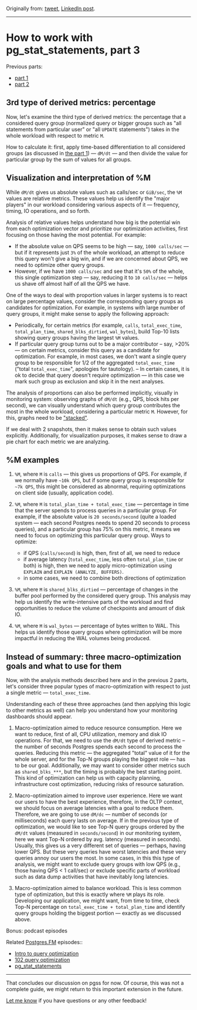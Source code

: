 Originally from: [tweet](https://twitter.com/samokhvalov/status/1709069225762095258), [LinkedIn post](...). 

---

# How to work with pg_stat_statements, part 3
Previous parts:
- [part 1](./0005_pg_stat_statements_part_1.md)
- [part 2](./0006_pg_stat_statements_part_2.md)

## 3rd type of derived metrics: percentage
Now, let's examine the third type of derived metrics: the percentage that a considered query group (normalized query or bigger groups such as "all statements from particular user" or "all `UPDATE` statements") takes in the whole workload with respect to metric `M`.

How to calculate it: first, apply time-based differentiation to all considered groups (as discussed in [the part 1](././0005_pg_stat_statements_part_1.md)) — `dM/dt` — and then divide the value for particular group by the sum of values for all groups.

## Visualization and interpretation of %M

While `dM/dt` gives us absolute values such as calls/sec or `GiB/sec`, the `%M` values are relative metrics. These values help us identify the "major players" in our workload considering various aspects of it — frequency, timing, IO operations, and so forth.

Analysis of relative values helps understand how big is the potential win from each optimization vector and prioritize our optimization activities, first focusing on those having the most potential. For example:
- If the absolute value on QPS seems to be high — say, `1000 calls/sec` — but if it represents just `3%` of the whole workload, an attempt to reduce this query won't give a big win, and if we are concerned about QPS, we need to optimize other query groups.
- However,  if we have `1000 calls/sec` and see that it's `50%` of the whole, this single optimization step — say, reducing it to `10 calls/sec` — helps us shave off almost half of all the QPS we have.

One of the ways to deal with proportion values in larger systems is to react on large percentage values, consider the corresponding query groups as candidates for optimization. For example, in systems with large number of query groups, it might make sense to apply the following approach:
- Periodically, for certain metrics (for example, `calls`, `total_exec_time`, `total_plan_time`, `shared_blks_dirtied`, `wal_bytes`), build Top-10 lists showing query groups having the largest `%M` values. 
- If particular query group turns out to be a major contributor – say, >20% — on certain metrics, consider this query as a candidate for optimization. For example, in most cases, we don't want a single query group to be responsible for 1/2 of the aggregated `total_exec_time` ("total `total_exec_time`", apologies for tautology).
– In certain cases, it is ok to decide that query doesn't require optimization — in this case we mark such group as exclusion and skip it in the next analyses.

The analysis of proportions can also be performed implicitly, visually in monitoring system: observing graphs of `dM/dt` (e.g., QPS, block hits per second), we can visually understand which query group contributes the most in the whole workload, considering a particular metric `M`. However, for this, graphs need to be ["stacked"](https://en.wikipedia.org/wiki/Bar_chart#Grouped_.28clustered.29_and_stacked).

If we deal with 2 snapshots, then it makes sense to obtain such values explicitly. Additionally, for visualization purposes, it makes sense to draw a pie chart for each metric we are analyzing.

## %M examples
1. `%M`, where `M` is `calls` — this gives us proportions of QPS. For example, if we normally have `~10k QPS`, but if some query group is responsible for `~7k QPS`, this might be considered as abnormal, requiring optimizations on client side (usually, application code).

2. `%M`, where `M` is `total_plan_time + total_exec_time` — percentage in time that the server spends to process queries in a particular group. For example, if the absolute value is `20 seconds/second` (quite a loaded system — each second Postgres needs to spend 20 seconds to process queries), and a particular group has 75% on this metric, it means we need to focus on optimizing this particular query group. Ways to optimize:
    - if QPS (`calls/second`) is high, then, first of all, we need to reduce 
    - if average latency (`total_exec_time`, less often `total_plan_time` or both) is high, then we need to apply micro-optimization using `EXPLAIN` and `EXPLAIN (ANALYZE, BUFFERS)`.
    - in some cases, we need to combine both directions of optimization

3. `%M`, where `M` is `shared_blks_dirtied` — percentage of changes in the buffer pool performed by the considered query group. This analysis may help us identify the write-intensive parts of the workload and find opportunities to reduce the volume of checkpoints and amount of disk IO.

4. `%M`, where `M` is `wal_bytes` — percentage of bytes written to WAL. This helps us identify those query groups where optimization will be more impactful in reducing the WAL volumes being produced.

## Instead of summary: three macro-optimization goals and what to use for them
Now, with the analysis methods described here and in the previous 2 parts, let's consider three popular types of macro-optimization with respect to just a single metric — `total_exec_time`.

Understanding each of these three approaches (and then applying this logic to other metrics as well) can help you understand how your monitoring dashboards should appear.

1. Macro-optimization aimed to reduce resource consumption. Here we want to reduce, first of all, CPU utilization, memory and disk IO operations. For that, we need to use the `dM/dt` type of derived metric – the number of seconds Postgres spends each second to process the queries. Reducing this metric — the aggregated "total" value of it for the whole server, and for the Top-N groups playing the biggest role — has to be our goal. Additionally, we may want to consider other metrics such as `shared_blks_***`, but the timing is probably the best starting point. This kind of optimization can help us with capacity planning, infrastructure cost optimization, reducing risks of resource saturation.

2. Macro-optimization aimed to improve user experience. Here we want our users to have the best experience, therefore, in the OLTP context, we should focus on average latencies with a goal to reduce them. Therefore, we are going to use `dM/dc` — number of seconds (or milliseconds) each query lasts on average. If in the previous type of optimization, we would like to see Top-N query groups ordered by the `dM/dt` values (measured in `seconds/second`) in our monitoring system, here we want Top-N ordered by avg. latency (measured in seconds). Usually, this gives us a very different set of queries — perhaps, having lower QPS. But these very queries have worst latencies and these very queries annoy our users the most. In some cases, in this this type of analysis, we might want to exclude query groups with low QPS (e.g., those having QPS < 1 call/sec) or exclude specific parts of workload such as data dump activities that have inevitably long latencies.

3. Macro-optimization aimed to balance workload. This is less common type of optimization, but this is exactly where `%M` plays its role. Developing our application, we might want, from time to time, check Top-N percentage on `total_exec_time + total_plan_time` and identify query groups holding the biggest portion — exactly as we discussed above.

Bonus: podcast episodes

Related [Postgres.FM](https://postgres.fm) episodes::
- [Intro to query optimization](https://postgres.fm/episodes/intro-to-query-optimization)
- [102 query optimization](https://postgres.fm/episodes/102-query-optimization)
- [pg_stat_statements](https://postgres.fm/episodes/pg_stat_statements)

---

That concludes our discussion on pgss for now. Of course, this was not a complete guide, we might return to this important extension in the future.

[Let me know](https://twitter.com/samokhvalov) if you have questions or any other feedback!